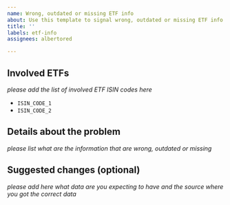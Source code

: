 ```yaml
---
name: Wrong, outdated or missing ETF info
about: Use this template to signal wrong, outdated or missing ETF info
title: ''
labels: etf-info
assignees: albertored

---
```


## Involved ETFs

*please add the list of involved ETF ISIN codes here*

- `ISIN_CODE_1`
- `ISIN_CODE_2`

## Details about the problem

*please list what are the information that are wrong, outdated or missing*

## Suggested changes (optional)

*please add here what data are you expecting to have and the source where you got the correct data*

